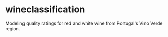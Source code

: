 # wineclassification
Modeling quality ratings for red and white wine from Portugal's Vino Verde region.
